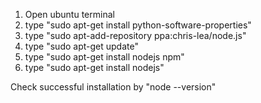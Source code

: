 1) Open ubuntu terminal
2) type "sudo apt-get install python-software-properties"
3) type "sudo apt-add-repository ppa:chris-lea/node.js"
4) type "sudo apt-get update"
5) type "sudo apt-get install nodejs npm"
6) type "sudo apt-get install nodejs"

Check successful installation by "node --version"
